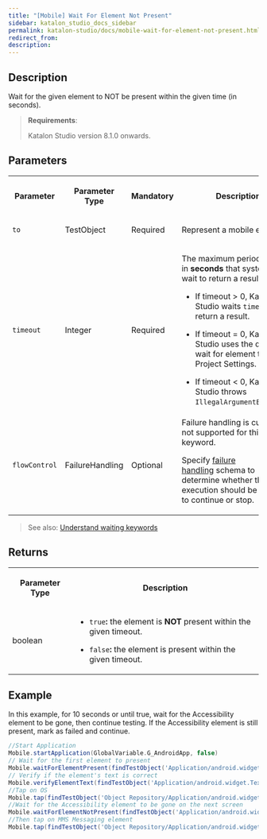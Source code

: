 ```yaml
---
title: "[Mobile] Wait For Element Not Present" 
sidebar: katalon_studio_docs_sidebar
permalink: katalon-studio/docs/mobile-wait-for-element-not-present.html 
redirect_from:
description: 
---
```

## Description

Wait for the given element to NOT be present within the given time (in seconds).

>**Requirements**:
>
> Katalon Studio version 8.1.0 onwards.

## Parameters

<table data-number-column="false"><colgroup><col /><col /><col /><col /></colgroup>
<tbody>
	<tr>
		<th colspan="1" rowspan="1" data-colwidth="176">
			<div tabindex="0">
				<p data-renderer-start-pos="1550"><strong data-renderer-mark="true">Parameter</strong></p>
			</div>
		</th>
		<th colspan="1" rowspan="1" data-colwidth="174">
			<div tabindex="0">
				<p data-renderer-start-pos="1563"><strong data-renderer-mark="true">Parameter Type</strong></p>
			</div>
		</th>
		<th colspan="1" rowspan="1" data-colwidth="133">
			<div tabindex="0">
				<p data-renderer-start-pos="1581"><strong data-renderer-mark="true">Mandatory</strong></p>
			</div>
		</th>
		<th colspan="1" rowspan="1" data-colwidth="477">
			<div tabindex="0">
				<p data-renderer-start-pos="1594"><strong data-renderer-mark="true">Description</strong></p>
			</div>
		</th>
	</tr>
	<tr>
		<td colspan="1" rowspan="1" data-colwidth="176">
			<p data-renderer-start-pos="1611"><code data-renderer-mark="true">to</code></p>
		</td>
		<td colspan="1" rowspan="1" data-colwidth="174">
			<p data-renderer-start-pos="1617">TestObject</p>
		</td>
		<td colspan="1" rowspan="1" data-colwidth="133">
			<p data-renderer-start-pos="1631">Required</p>
		</td>
		<td colspan="1" rowspan="1" data-colwidth="477">
			<p data-renderer-start-pos="1638">Represent a mobile element.</p>
		</td>
	</tr>
	<tr>
		<td colspan="1" rowspan="1" data-colwidth="176">
			<p data-renderer-start-pos="1671"><code data-renderer-mark="true">timeout</code></p>
		</td>
		<td colspan="1" rowspan="1" data-colwidth="174">
			<p data-renderer-start-pos="1682">Integer</p>
		</td>
		<td colspan="1" rowspan="1" data-colwidth="133">
			<p data-renderer-start-pos="1693">Required</p>
		</td>
		<td colspan="1" rowspan="1" data-colwidth="477">
			<p data-renderer-start-pos="1700">The maximum period of time in <strong data-renderer-mark="true">seconds</strong> that system will wait to return a result.</p>
			<ul data-indent-level="1">
				<li>
					<p data-renderer-start-pos="1783">If timeout &gt; 0, Katalon Studio waits <code data-renderer-mark="true">timeout</code> to return a result.</p>
				</li>
				<li>
					<p data-renderer-start-pos="1837">If timeout = 0, Katalon Studio uses the default wait for element timeout in Project Settings.</p>
				</li>
				<li>
					<p data-renderer-start-pos="1922">If timeout &lt; 0, Katalon Studio throws <code data-renderer-mark="true">IllegalArgumentException</code>.</p>
				</li>
			</ul>
		</td>
	</tr>
	<tr>
		<td colspan="1" rowspan="1" data-colwidth="176">
			<p data-renderer-start-pos="1981"><code data-renderer-mark="true">flowControl</code></p>
		</td>
		<td colspan="1" rowspan="1" data-colwidth="174">
			<p data-renderer-start-pos="1996">FailureHandling</p>
		</td>
		<td colspan="1" rowspan="1" data-colwidth="133">
			<p data-renderer-start-pos="2015">Optional</p>
		</td>
		<td colspan="1" rowspan="1" data-colwidth="477">
			<div>
				<div>Failure handling is currently not supported for this mobile keyword.</div>
			</div>
			<p data-renderer-start-pos="2021">Specify&nbsp;<a title="https://docs.katalon.com/x/qAAM" href="https://docs.katalon.com/x/qAAM" data-renderer-mark="true">failure handling</a>&nbsp;schema to determine whether the execution should be allowed to continue or stop.</p>
		</td>
	</tr>
</tbody>
</table>

> See also: [Understand waiting keywords](https://docs.katalon.com/katalon-studio/docs/understand-waiting-keywords.html)
## Returns

<table data-number-column="false"><colgroup><col /><col /></colgroup>
<tbody>
	<tr>
		<th colspan="1" rowspan="1" data-colwidth="480">
			<div tabindex="0">
				<p data-renderer-start-pos="2146"><strong data-renderer-mark="true">Parameter Type</strong></p>
				<figure></figure>
			</div>
		</th>
		<th colspan="1" rowspan="1" data-colwidth="480">
			<div tabindex="0">
				<p data-renderer-start-pos="2164"><strong data-renderer-mark="true">Description</strong></p>
				<figure></figure>
			</div>
		</th>
	</tr>
	<tr>
		<td colspan="1" rowspan="1" data-colwidth="480">
			<p data-renderer-start-pos="2181">boolean</p>
		</td>
		<td colspan="1" rowspan="1" data-colwidth="480">
			<ul data-indent-level="1">
				<li>
					<p data-renderer-start-pos="2194"><code data-renderer-mark="true">true</code><strong data-renderer-mark="true">:</strong>&nbsp;the element is <strong data-renderer-mark="true">NOT</strong> present within the given timeout.</p>
				</li>
				<li>
					<p data-renderer-start-pos="2256"><code data-renderer-mark="true">false</code><strong data-renderer-mark="true">:&nbsp;</strong>the element is present within the given timeout.</p>
				</li>
			</ul>
		</td>
	</tr>
</tbody>
</table>

## Example

In this example, for 10 seconds or until true, wait for the Accessibility element to be gone, then continue testing. If the Accessibility element is still present, mark as failed and continue.

```groovy
//Start Application
Mobile.startApplication(GlobalVariable.G_AndroidApp, false)
// Wait for the first element to present 
Mobile.waitForElementPresent(findTestObject('Application/android.widget.TextView - Accessibility'), 10)
// Verify if the element's text is correct
Mobile.verifyElementText(findTestObject('Application/android.widget.TextView - Accessibility'), 'Accessibility', FailureHandling.CONTINUE_ON_FAILURE)
//Tap on OS
Mobile.tap(findTestObject('Object Repository/Application/android.widget.TextView - OS'), 0)
//Wait for the Accessibility element to be gone on the next screen
Mobile.waitForElementNotPresent(findTestObject('Application/android.widget.TextView - Accessibility'), 10)
//Then tap on MMS Messaging element
Mobile.tap(findTestObject('Object Repository/Application/android.widget.TextView - MMS Messaging '), 0)
```
